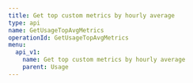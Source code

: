 ```yaml
---
title: Get top custom metrics by hourly average
type: api
name: GetUsageTopAvgMetrics
operationId: GetUsageTopAvgMetrics
menu:
  api_v1:
    name: Get top custom metrics by hourly average
    parent: Usage
---
```

